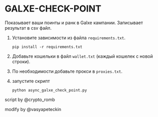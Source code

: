 # GALXE-CHECK-POINT
Показывает ваши поинты и ранк в Galxe кампании. Записывает результат в csv файл.

1. Установите зависимости из файла `requirements.txt`.
    ```commandline
    pip install -r requirements.txt
    ```

2. Добавьте кошельки в файл `wallet.txt` (каждый кошелек с новой строки).

3. По необходимости добавьте прокси в `proxies.txt`.

4. запустите скрипт
    ```
   python async_galxe_check_point.py
   ```

script by @crypto_romb

modify by @vasyapeteckin
